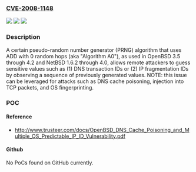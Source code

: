 ### [CVE-2008-1148](https://cve.mitre.org/cgi-bin/cvename.cgi?name=CVE-2008-1148)
![](https://img.shields.io/static/v1?label=Product&message=n%2Fa&color=blue)
![](https://img.shields.io/static/v1?label=Version&message=n%2Fa&color=blue)
![](https://img.shields.io/static/v1?label=Vulnerability&message=n%2Fa&color=brighgreen)

### Description

A certain pseudo-random number generator (PRNG) algorithm that uses ADD with 0 random hops (aka "Algorithm A0"), as used in OpenBSD 3.5 through 4.2 and NetBSD 1.6.2 through 4.0, allows remote attackers to guess sensitive values such as (1) DNS transaction IDs or (2) IP fragmentation IDs by observing a sequence of previously generated values.  NOTE: this issue can be leveraged for attacks such as DNS cache poisoning, injection into TCP packets, and OS fingerprinting.

### POC

#### Reference
- http://www.trusteer.com/docs/OpenBSD_DNS_Cache_Poisoning_and_Multiple_OS_Predictable_IP_ID_Vulnerability.pdf

#### Github
No PoCs found on GitHub currently.

